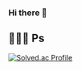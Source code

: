### Hi there 👋

  ## 👨🏻‍💻 Ps
  [![Solved.ac Profile](http://mazassumnida.wtf/api/v2/generate_badge?boj=csewook17)](https://solved.ac/hat0105/)

<!--
**bbamsoo/bbamsoo** is a ✨ _special_ ✨ repository because its `README.md` (this file) appears on your GitHub profile.

Here are some ideas to get you started:

- 🔭 I’m currently working on ...
- 🌱 I’m currently learning ...
- 👯 I’m looking to collaborate on ...
- 🤔 I’m looking for help with ...
- 💬 Ask me about ...
- 📫 How to reach me: ...
- 😄 Pronouns: ...
- ⚡ Fun fact: ...
-->
